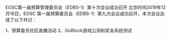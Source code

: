 EOSC第一届预算管理委员会（EDBS-1）第十次会议成功召开
北京时间2019年12月16日，EOSC 第一届预算委员会（EDBS-1）第九次会议成功召开，本次会议达成了以下共识：

1、预算委员社区直播活动
2、GoBlock游戏公测和奖金系统测试
